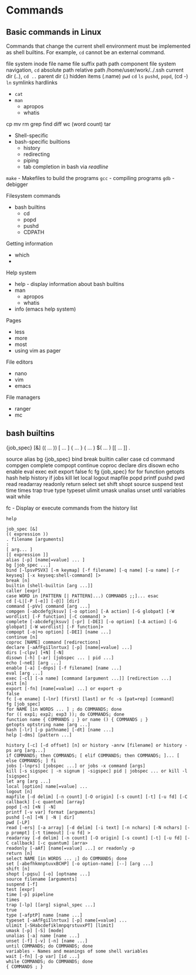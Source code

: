 # Commands

## Basic commands in Linux

Commands that change the current shell environment must be implemented as shell builtins. For example, `cd` cannot be an external command.


file system
  inode
  file name
  file suffix
  path
  path component
  file system navigation, `cd`
  absolute path
  relative path
    /home/user/work/../.ssh
  current dir (..), `cd ..`
  parent dir (.)
  hidden items (.name)
  `pwd`
  `cd`
  `ls`
  `pushd`, `popd`, (cd -)
  `ln`
    symlinks
    hardlinks
- `cat`
- `man`
  - apropos
  - whatis

cp
mv
rm
grep
find
diff
wc (word count)
tar

* Shell-specific
* bash-specific builtions
  - history
  - redirecting
  - piping
  - tab completion in bash via *readline*

`make` - Makefiles to build the programs
`gcc` - compiling programs
`gdb` - debigger



Filesystem commands
  - bash builtins
    - cd
    - popd
    - pushd
    - CDPATH

Getting information
- which
- 

Help system
- help - display information about bash builtins
- man
  - apropos
  - whatis
- info (emacs help system)

Pages
- less
- more
- most
- using vim as pager

File editors
- nano
- vim
- emacs

File managers
- ranger
- mc


## bash builtins

{job_spec} [&]
(( … ))
[ … ]
{ … }
( … )
$( … )
[[ … ]]
.

source
alias
bg {job_spec}
bind
break
builtin
caller
case
cd
command
compgen
complete
compopt
continue
coproc
declare
dirs
disown
echo
enable
eval
exec
exit
export
false
fc
fg {job_spec}
for
for
function
getopts
hash
help
history
if
jobs
kill
let
local
logout
mapfile
popd
printf
pushd
pwd
read
readarray
readonly
return
select
set
shift
shopt
source
suspend
test
time
times
trap
true
type
typeset
ulimit
umask
unalias
unset
until
variables
wait
while

fc - Display or execute commands from the history list



```
help

job_spec [&]
(( expression ))
. filename [arguments]
:
[ arg... ]
[[ expression ]]
alias [-p] [name[=value] ... ]
bg [job_spec ...]
bind [-lpsvPSVX] [-m keymap] [-f filename] [-q name] [-u name] [-r keyseq] [-x keyseq:shell-command] [>
break [n]
builtin [shell-builtin [arg ...]]
caller [expr]
case WORD in [PATTERN [| PATTERN]...) COMMANDS ;;]... esac
cd [-L|[-P [-e]] [-@]] [dir]
command [-pVv] command [arg ...]
compgen [-abcdefgjksuv] [-o option] [-A action] [-G globpat] [-W wordlist] [-F function] [-C command] >
complete [-abcdefgjksuv] [-pr] [-DEI] [-o option] [-A action] [-G globpat] [-W wordlist] [-F function]>
compopt [-o|+o option] [-DEI] [name ...]
continue [n]
coproc [NAME] command [redirections]
declare [-aAfFgiIlnrtux] [-p] [name[=value] ...]
dirs [-clpv] [+N] [-N]
disown [-h] [-ar] [jobspec ... | pid ...]
echo [-neE] [arg ...]
enable [-a] [-dnps] [-f filename] [name ...]
eval [arg ...]
exec [-cl] [-a name] [command [argument ...]] [redirection ...]
exit [n]
export [-fn] [name[=value] ...] or export -p
false
fc [-e ename] [-lnr] [first] [last] or fc -s [pat=rep] [command]
fg [job_spec]
for NAME [in WORDS ... ] ; do COMMANDS; done
for (( exp1; exp2; exp3 )); do COMMANDS; done
function name { COMMANDS ; } or name () { COMMANDS ; }
getopts optstring name [arg ...]
hash [-lr] [-p pathname] [-dt] [name ...]
help [-dms] [pattern ...]

history [-c] [-d offset] [n] or history -anrw [filename] or history -ps arg [arg...]
if COMMANDS; then COMMANDS; [ elif COMMANDS; then COMMANDS; ]... [ else COMMANDS; ] fi
jobs [-lnprs] [jobspec ...] or jobs -x command [args]
kill [-s sigspec | -n signum | -sigspec] pid | jobspec ... or kill -l [sigspec]
let arg [arg ...]
local [option] name[=value] ...
logout [n]
mapfile [-d delim] [-n count] [-O origin] [-s count] [-t] [-u fd] [-C callback] [-c quantum] [array]
popd [-n] [+N | -N]
printf [-v var] format [arguments]
pushd [-n] [+N | -N | dir]
pwd [-LP]
read [-ers] [-a array] [-d delim] [-i text] [-n nchars] [-N nchars] [-p prompt] [-t timeout] [-u fd] >
readarray [-d delim] [-n count] [-O origin] [-s count] [-t] [-u fd] [-C callback] [-c quantum] [arra>
readonly [-aAf] [name[=value] ...] or readonly -p
return [n]
select NAME [in WORDS ... ;] do COMMANDS; done
set [-abefhkmnptuvxBCHP] [-o option-name] [--] [arg ...]
shift [n]
shopt [-pqsu] [-o] [optname ...]
source filename [arguments]
suspend [-f]
test [expr]
time [-p] pipeline
times
trap [-lp] [[arg] signal_spec ...]
true
type [-afptP] name [name ...]
typeset [-aAfFgiIlnrtux] [-p] name[=value] ...
ulimit [-SHabcdefiklmnpqrstuvxPT] [limit]
umask [-p] [-S] [mode]
unalias [-a] name [name ...]
unset [-f] [-v] [-n] [name ...]
until COMMANDS; do COMMANDS; done
variables - Names and meanings of some shell variables
wait [-fn] [-p var] [id ...]
while COMMANDS; do COMMANDS; done
{ COMMANDS ; }
```
